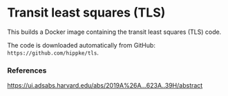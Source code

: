 # Transit least squares (TLS)

This builds a Docker image containing the transit least squares (TLS) code.
 
The code is downloaded automatically from GitHub: `https://github.com/hippke/tls`.

### References

https://ui.adsabs.harvard.edu/abs/2019A%26A...623A..39H/abstract